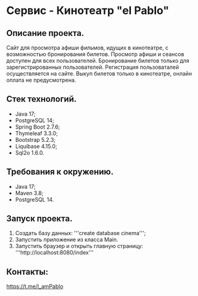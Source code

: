 # Сервис - Кинотеатр "el Pablo"

## Описание проекта.
Сайт для просмотра афиши фильмов, идущих в кинотеатре, с возможностью бронирования билетов. Просмотр афиши и сеансов доступен для всех пользователей. Бронирование билетов только для зарегистрированных пользователей. Регистрация пользоваталей осуществляется на сайте. Выкуп билетов только в кинотеатре, онлайн оплата не предусмотрена.

## Стек технологий.
- Java 17;
- PostgreSQL 14;
- Spring Boot 2.7.6;
- Thymeleaf 3.3.0;
- Bootstrap 5.2.3;
- Liquibase 4.15.0;
- Sql2o 1.6.0.

## Требования к окружению.
- Java 17;
- Maven 3.8;
- PostgreSQL 14.

## Запуск проекта.
1. Создать базу данных: '''create database cinema''';
2. Запустить приложение из класса Main.
3. Запустить браузер и открыть главную страницу: '''http://localhost:8080/index'''

## Контакты:
https://t.me/I_amPablo